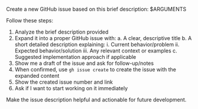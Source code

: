 Create a new GitHub issue based on this brief description: $ARGUMENTS

Follow these steps:

1. Analyze the brief description provided
2. Expand it into a proper GitHub issue with:
    a. A clear, descriptive title
    b. A short detailed description explaining:
        i. Current behavior/problem
        ii. Expected behavior/solution
        iii. Any relevant context or examples
    c. Suggested implementation approach if applicable
3. Show me a draft of the issue and ask for follow-up/notes
4. When confirmed, use `gh issue create` to create the issue with the expanded content
5. Show the created issue number and link
6. Ask if I want to start working on it immediately

Make the issue description helpful and actionable for future development.
